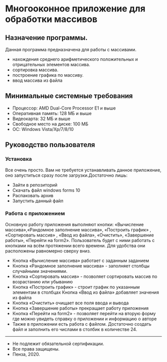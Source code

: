 # Многооконное приложение для обработки массивов
## Назначение программы.
Данная программа предназначена для работы с массивами.
- нахождения среднего арифметического положительных и отрицательных элементов массива.
- сортировка массива.
- построение графика по массиву.
- ввод массива из файла
## Минимальные системные требования
- Процессор: AMD Dual-Core Processor E1 и выше
- Оперативная память: 128 МБ и выше
- Видеокарта: 32 МБ и выше
- Свободное место на диске: 100 МБ
- ОС: Windows Vista/Xp/7/8/10
## Руководство пользователя
### Установка
Все очень просто. Вам не требуется устанавливать данное приложение, оно запуститься сразу после загрузки.Достаточно лишь:

- Зайти в репозиторий
- Скачать файл windows forms 10
- Распаковать архив
- Запустить данный файл
### Работа с приложением
Основную работу приложения выполняют кнопки: «Вычисление массива»,«Рандомное заполнение массива», «Построить график» , «Сортировать массив» , «Ввод из файла», «Очистить», «Завершение работы», «Перейти на form2». Пользователь будет с ними работать с кнопками на всём протяжении всего времени. Для удобства они расположены равномерно сверху вниз.

- Кнопка «Вычисление массива» работает с заданным заданием
- Кнопка «Рандомное заполнение массива» - заполняет столбцы случайными значениями.
- Кнопка «Сортировать массив» - позволяет сортировать массив по возрастанию или убыванию
- Кнопка «Построить график» - строит график по указанным элементам в столбцах Кнопка «Ввод из файла» добавляет значения из файла
- Кнопка «Очистить» очищает все поля ввода и вывода
- Кнопка «Завершение работы» прекращает работу приложения
- Кнопка «Перейти на form2» - позволяет перейти на вторую форму где можно увидеть справку о приложении и информацию о авторе
- Также в приложении есть работа с файлом. Достаточно создать файл и заполнить его числами в столбик в количестве 24.
***

- Не подлежит обязательной сертификации.
- Все права защищены.
- Пенза, 2020.
